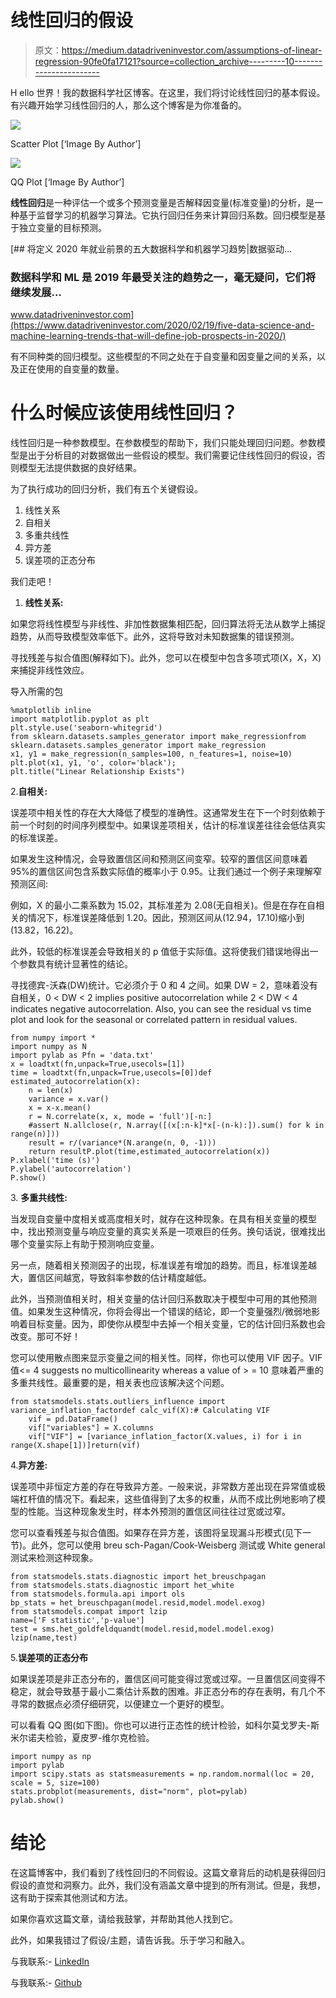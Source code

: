 # 线性回归的假设

> 原文：<https://medium.datadriveninvestor.com/assumptions-of-linear-regression-90fe0fa17121?source=collection_archive---------10----------------------->

H ello 世界！我的数据科学社区博客。在这里，我们将讨论线性回归的基本假设。有兴趣开始学习线性回归的人，那么这个博客是为你准备的。

![](img/435bf8e4099b9aa1a57fe70e86bc1b83.png)

Scatter Plot [‘Image By Author’]

![](img/ee85d3cd2c06f58a604d689b462a03cb.png)

QQ Plot [‘Image By Author’]

**线性回归**是一种评估一个或多个预测变量是否解释因变量(标准变量)的分析，是一种基于监督学习的机器学习算法。它执行回归任务来计算回归系数。回归模型是基于独立变量的目标预测。

[](https://www.datadriveninvestor.com/2020/02/19/five-data-science-and-machine-learning-trends-that-will-define-job-prospects-in-2020/) [## 将定义 2020 年就业前景的五大数据科学和机器学习趋势|数据驱动…

### 数据科学和 ML 是 2019 年最受关注的趋势之一，毫无疑问，它们将继续发展…

www.datadriveninvestor.com](https://www.datadriveninvestor.com/2020/02/19/five-data-science-and-machine-learning-trends-that-will-define-job-prospects-in-2020/) 

有不同种类的回归模型。这些模型的不同之处在于自变量和因变量之间的关系，以及正在使用的自变量的数量。

# 什么时候应该使用线性回归？

线性回归是一种参数模型。在参数模型的帮助下，我们只能处理回归问题。参数模型是出于分析目的对数据做出一些假设的模型。我们需要记住线性回归的假设，否则模型无法提供数据的良好结果。

为了执行成功的回归分析，我们有五个关键假设。

1.  线性关系
2.  自相关
3.  多重共线性
4.  异方差
5.  误差项的正态分布

我们走吧！

1.  **线性关系:**

如果您将线性模型与非线性、非加性数据集相匹配，回归算法将无法从数学上捕捉趋势，从而导致模型效率低下。此外，这将导致对未知数据集的错误预测。

寻找残差与拟合值图(解释如下)。此外，您可以在模型中包含多项式项(X，X，X)来捕捉非线性效应。

导入所需的包

```
%matplotlib inline
import matplotlib.pyplot as plt
plt.style.use('seaborn-whitegrid')
from sklearn.datasets.samples_generator import make_regressionfrom sklearn.datasets.samples_generator import make_regression
x1, y1 = make_regression(n_samples=100, n_features=1, noise=10)
plt.plot(x1, y1, 'o', color='black');
plt.title("Linear Relationship Exists")
```

2.**自相关:**

误差项中相关性的存在大大降低了模型的准确性。这通常发生在下一个时刻依赖于前一个时刻的时间序列模型中。如果误差项相关，估计的标准误差往往会低估真实的标准误差。

如果发生这种情况，会导致置信区间和预测区间变窄。较窄的置信区间意味着 95%的置信区间包含系数实际值的概率小于 0.95。让我们通过一个例子来理解窄预测区间:

例如，X 的最小二乘系数为 15.02，其标准差为 2.08(无自相关)。但是在存在自相关的情况下，标准误差降低到 1.20。因此，预测区间从(12.94，17.10)缩小到(13.82，16.22)。

此外，较低的标准误差会导致相关的 p 值低于实际值。这将使我们错误地得出一个参数具有统计显著性的结论。

寻找德宾-沃森(DW)统计。它必须介于 0 和 4 之间。如果 DW = 2，意味着没有自相关，0 < DW < 2 implies positive autocorrelation while 2 < DW < 4 indicates negative autocorrelation. Also, you can see the residual vs time plot and look for the seasonal or correlated pattern in residual values.

```
from numpy import *
import numpy as N
import pylab as Pfn = 'data.txt'
x = loadtxt(fn,unpack=True,usecols=[1])
time = loadtxt(fn,unpack=True,usecols=[0])def estimated_autocorrelation(x):
    n = len(x)
    variance = x.var()
    x = x-x.mean()
    r = N.correlate(x, x, mode = 'full')[-n:]
    #assert N.allclose(r, N.array([(x[:n-k]*x[-(n-k):]).sum() for k in range(n)]))
    result = r/(variance*(N.arange(n, 0, -1)))
    return resultP.plot(time,estimated_autocorrelation(x))
P.xlabel('time (s)')
P.ylabel('autocorrelation')
P.show()
```

3\. **多重共线性:**

当发现自变量中度相关或高度相关时，就存在这种现象。在具有相关变量的模型中，找出预测变量与响应变量的真实关系是一项艰巨的任务。换句话说，很难找出哪个变量实际上有助于预测响应变量。

另一点，随着相关预测因子的出现，标准误差有增加的趋势。而且，标准误差越大，置信区间越宽，导致斜率参数的估计精度越低。

此外，当预测值相关时，相关变量的估计回归系数取决于模型中可用的其他预测值。如果发生这种情况，你将会得出一个错误的结论，即一个变量强烈/微弱地影响着目标变量。因为，即使你从模型中去掉一个相关变量，它的估计回归系数也会改变。那可不好！

您可以使用散点图来显示变量之间的相关性。同样，你也可以使用 VIF 因子。VIF 值<= 4 suggests no multicollinearity whereas a value of > = 10 意味着严重的多重共线性。最重要的是，相关表也应该解决这个问题。

```
from statsmodels.stats.outliers_influence import variance_inflation_factordef calc_vif(X):# Calculating VIF
    vif = pd.DataFrame()
    vif["variables"] = X.columns
    vif["VIF"] = [variance_inflation_factor(X.values, i) for i in range(X.shape[1])]return(vif)
```

4.**异方差:**

误差项中非恒定方差的存在导致异方差。一般来说，非常数方差出现在异常值或极端杠杆值的情况下。看起来，这些值得到了太多的权重，从而不成比例地影响了模型的性能。当这种现象发生时，样本外预测的置信区间往往过宽或过窄。

您可以查看残差与拟合值图。如果存在异方差，该图将呈现漏斗形模式(见下一节)。此外，您可以使用 breu sch-Pagan/Cook-Weisberg 测试或 White general 测试来检测这种现象。

```
from statsmodels.stats.diagnostic import het_breuschpagan
from statsmodels.stats.diagnostic import het_white
from statsmodels.formula.api import ols
bp_stats = het_breuschpagan(model.resid,model.model.exog)
from statsmodels.compat import lzip
name=['F statistic','p-value']
test = sms.het_goldfeldquandt(model.resid,model.model.exog)
lzip(name,test)
```

5.**误差项的正态分布**

如果误差项是非正态分布的，置信区间可能变得过宽或过窄。一旦置信区间变得不稳定，就会导致基于最小二乘估计系数的困难。非正态分布的存在表明，有几个不寻常的数据点必须仔细研究，以便建立一个更好的模型。

可以看看 QQ 图(如下图)。你也可以进行正态性的统计检验，如科尔莫戈罗夫-斯米尔诺夫检验，夏皮罗-维尔克检验。

```
import numpy as np 
import pylab 
import scipy.stats as statsmeasurements = np.random.normal(loc = 20, scale = 5, size=100)   
stats.probplot(measurements, dist="norm", plot=pylab)
pylab.show()
```

# 结论

在这篇博客中，我们看到了线性回归的不同假设。这篇文章背后的动机是获得回归假设的直觉和洞察力。此外，我们没有涵盖文章中提到的所有测试。但是，我想，这有助于探索其他测试和方法。

如果你喜欢这篇文章，请给我鼓掌，并帮助其他人找到它。

此外，如果我错过了假设/主题，请告诉我。乐于学习和融入。

与我联系:- [LinkedIn](https://www.linkedin.com/in/dheerajkumar1997/)

与我联系:- [Github](https://github.com/DheerajKumar97?tab=repositories)